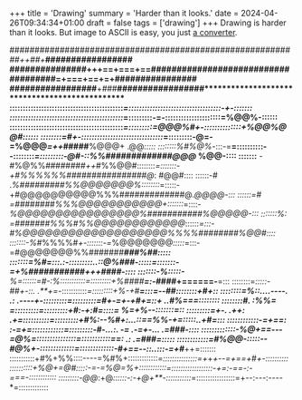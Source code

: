 +++
title = 'Drawing'
summary = 'Harder than it looks.'
date = 2024-04-26T09:34:34+01:00
draft = false
tags = ['drawing']
+++
Drawing is harder than it looks. But image to ASCII is easy, you just [a converter](https://ascii-generator.site/).

################****##*########################################*++#*#+***#################
###############+++==+===+==####################################=+===+==+=+################
#################**+*##*#**#################**********************************************
:::::::::::::::::::::::::::::::::::::::::::*=:::::::::::::::::::::::::::::::::::-+-:::::::
:::::::::::::::::::::::::::::::::::::::::::*=:::::::::-=-:::::::::::::::::::::=%@@%-::::::
:::::::::::::::::::::::::::::::::::::::::::*=:::::::::=@@@%#+-::::::::::::::+%@@%@@#::::::
::::::::=#+-:::::::::::::::::::::::::::::::*=:::::::::-@=-=%@@@*=++*#####**%@@@+ .@@*:::::
::::::::%#%@%*-:::-=**=::::::::::--::::::::*=:::::::::-@#-::%%#############@@@*   %@@-::::
:::::::**  -#%@%%########*++*#%%@@#::::::::*=:::::::-+#%%%%%%################@*:  #@@#::::
::::::-#     .*%#########%%@@@@@@@%::::::::*=:::::-+#@@@@@@@@@@%%%#############@*.@@@@-:::
::::::=#    =########%%%@@@@@@@@@@@+:::::::*=::::-*%@@@@@@@@@@@@@@@@%###########%@@@@@-:::
:::::::%: =#######%%%#%%@@@@@@@@@@@@*::::::*=:::-#%@@@@@@@@@@@@@@@@@@@%%%%########%@@#::::
:::::::-%*#%%%%#*+-:::::::-=*%@@@@@@@*:::::*=:::-=#@@@@@@@%%#######***********###%##*:::::
:::::::=%#*=:::.:-:::::::::..::@%###*-:::::*=:::::::-=+%###########*+++*********###*#-::::
:::::::-%*:::::-**%=::::::=*#-:%:::::::::::*=:::::::::+%*####******=:-*####*+======-**=:::
::::::::=*:::::-##+-::.  .**+=-*:::::::::::*=:::::::::+%-+*#*****=:::*=--#*#::::::::+#*+::
::::::::=%::....----.  .: .----+*-:::::::::*=:::::::::=#+-=+-+#*+=::+ *..#%===::::::****::
::::::::*#.           :%%=      *=:::::::::*=:::::::::+#*:-+:*#=::::= %=+*%--:::::::***=::
:::::::::=*+-.        .++:    .+=::::::::::*=:::::::::+#%:--%#+:...::==%%-+=:::::..+#*=:::
::::::::::::-=+==:        :-=+=::::::::::::*=:::::::::-*#-...:. -=   .-=*+-...  .=###-::::
:::::::::::::-*%@*+==---=@%=:::::::::::::::*=:::::::::::=*=:     .:          .=*###*=:::::
::::::::::::=#%@@-:::::--#@%+-:::::::::::::*=:::::::::::::-*#+==--::..:::-=+#***++=:::::::
:::::::::::+#%+%%::::----=%#%+:::::::::::::*=:::::::::::::::=+*+*+--=+==+*#***+-::::::::::
::::::::::+%@+=@#:::::-=-=%@=%+::::::::::::*=::::::::::::::::::-+=:-==-:-=*==-::::::::::::
:::::::::-@@*:+@*::::::-:-+@+**-:::::::::::*=:::::::::::::::::=+--:---:----*=:::::::::::::
